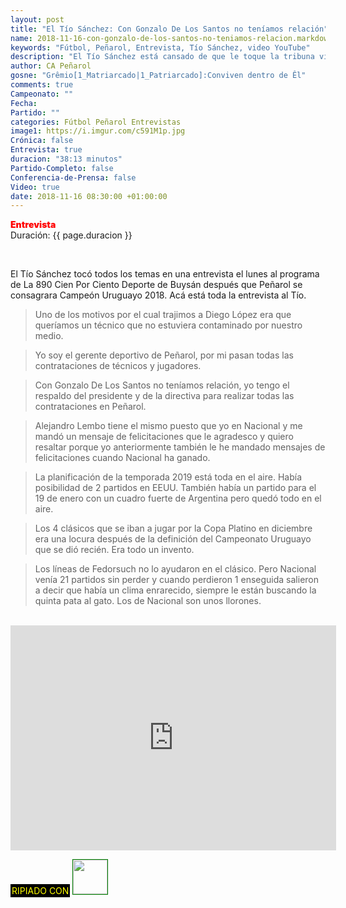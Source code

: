 ```yaml
---
layout: post
title: "El Tío Sánchez: Con Gonzalo De Los Santos no teníamos relación"
name: 2018-11-16-con-gonzalo-de-los-santos-no-teniamos-relacion.markdown
keywords: "Fútbol, Peñarol, Entrevista, Tío Sánchez, video YouTube"
description: "El Tío Sánchez está cansado de que le toque la tribuna visitante de Nacional arriba del vestuario de Peñarol por los insultos que debe de soportar, los h.d.p le gritaban asesino entre otras cosas "
author: CA Peñarol
gosne: "Grêmio[1_Matriarcado|1_Patriarcado]:Conviven dentro de Êl"
comments: true
Campeonato: ""
Fecha:
Partido: ""
categories: Fútbol Peñarol Entrevistas
image1: https://i.imgur.com/c591M1p.jpg
Crónica: false
Entrevista: true
duracion: "38:13 minutos"
Partido-Completo: false
Conferencia-de-Prensa: false
Video: true
date: 2018-11-16 08:30:00 +01:00:00
---
```


<span style="color:red;font-weight:900">Entrevista</span><br>
<span>Duración: {{ page.duracion }}</span><br>

<br>

El Tío Sánchez tocó todos los temas en una entrevista el lunes al programa de La 890 Cien Por Ciento Deporte de Buysán después que Peñarol se consagrara Campeón Uruguayo 2018. Acá está toda la entrevista al Tío.

<blockquote>
  Uno de los motivos por el cual trajimos a Diego López era que queríamos un técnico que no estuviera contaminado por nuestro medio.
</blockquote>

<blockquote>
  Yo soy el gerente deportivo de Peñarol, por mi pasan todas las contrataciones de técnicos y jugadores.
</blockquote>

<blockquote>
  Con Gonzalo De Los Santos no teníamos relación, yo tengo el respaldo del presidente y de la directiva para realizar todas las contrataciones en Peñarol.
</blockquote>

<blockquote>
  Alejandro Lembo tiene el mismo puesto que yo en Nacional y me mandó un mensaje de felicitaciones que le agradesco y quiero resaltar porque yo anteriormente también le he mandado mensajes de felicitaciones cuando Nacional ha ganado.
</blockquote>

<blockquote>
  La planificación de la temporada 2019 está toda en el aire. Había posibilidad de 2 partidos en EEUU. También había un partido para el 19 de enero con un cuadro fuerte de Argentina pero quedó todo en el aire.
</blockquote>

<blockquote>
  Los 4 clásicos que se iban a jugar por la Copa Platino en diciembre era una locura después de la definición del Campeonato Uruguayo que se dió recién. Era todo un invento.
</blockquote>

<blockquote>
  Los líneas de Fedorsuch no lo ayudaron en el clásico. Pero Nacional venía 21 partidos sin perder y cuando perdieron 1 enseguida salieron a decir que había un clima enrarecido, siempre le están buscando la quinta pata al gato. Los de Nacional son unos llorones.
</blockquote>

<br>

<iframe width="521" height="360" src="https://www.youtube.com/embed/7iaqNpnRsE4" frameborder="0" allow="accelerometer; autoplay; encrypted-media; gyroscope; picture-in-picture" allowfullscreen></iframe>

<br>

<span style="color:yellow;background:black;padding:2px;">RIPIADO CON</span> <a href="http://ffmpeg.org"><img src="{{ site.url }}/images/ffmpeg.png" width="55px" style="border:1px solid green;"></a>
